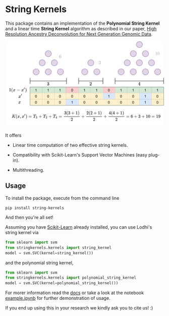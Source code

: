 # String Kernels

This package contains an implementation of the **Polynomial String Kernel** and a linear time **String Kernel** algorithm as described in our paper, [High Resolution Ancestry Deconvolution for Next Generation Genomic Data](https://www.biorxiv.org/content/10.1101/2021.09.19.460980v1). 


<img caption="String Kernel Computations" src="https://raw.githubusercontent.com/weekend37/string-kernels/master/doc/fig/triangular_numbers.png">

It offers

- Linear time computation of two effective string kernels.

- Compatibility with Scikit-Learn's Support Vector Machines (easy plug-in).

- Multithreading.

## Usage

To install the package, execute from the command line

```
pip install string-kernels
```

And then you're all set!

Assuming you have [Scikit-Learn](https://scikit-learn.org/) already installed, you can use Lodhi's string kernel via

```python
from sklearn import svm
from stringkernels.kernels import string_kernel
model = svm.SVC(kernel=string_kernel())
```

and the polynomial string kernel,

```python
from sklearn import svm
from stringkernels.kernels import polynomial_string_kernel
model = svm.SVC(kernel=polynomial_string_kernel())
```

For morer information read the [docs](https://github.com/weekend37/string-kernels/blob/master/doc/docs.md) or take a look at the notebook [example.ipynb](https://github.com/weekend37/string-kernels/blob/master/example.ipynb) for further demonstration of usage.

If you end up using this in your research we kindly ask you to cite us! :)
